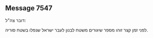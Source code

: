 ## Message 7547

דובר צה"ל:

לפני זמן קצר זוהו מספר שיגורים משטח לבנון לעבר ישראל שנפלו בשטח סוריה.

